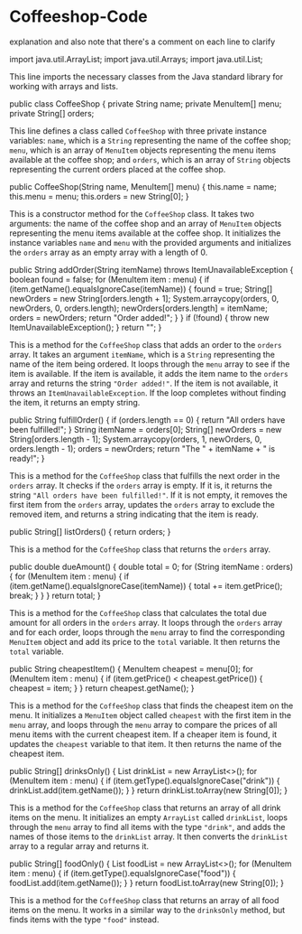 # Coffeeshop-Code
explanation and also note that there's a comment on each line to clarify

import java.util.ArrayList;
import java.util.Arrays;
import java.util.List;


This line imports the necessary classes from the Java standard library for working with arrays and lists.


public class CoffeeShop {
    private String name;
    private MenuItem[] menu;
    private String[] orders;


This line defines a class called `CoffeeShop` with three private instance variables: `name`, which is a `String` representing the name of the coffee shop; `menu`, which is an array of `MenuItem` objects representing the menu items available at the coffee shop; and `orders`, which is an array of `String` objects representing the current orders placed at the coffee shop.


public CoffeeShop(String name, MenuItem[] menu) {
    this.name = name;
    this.menu = menu;
    this.orders = new String[0];
}


This is a constructor method for the `CoffeeShop` class. It takes two arguments: the name of the coffee shop and an array of `MenuItem` objects representing the menu items available at the coffee shop. It initializes the instance variables `name` and `menu` with the provided arguments and initializes the `orders` array as an empty array with a length of 0.

public String addOrder(String itemName) throws ItemUnavailableException {
    boolean found = false;
    for (MenuItem item : menu) {
        if (item.getName().equalsIgnoreCase(itemName)) {
            found = true;
            String[] newOrders = new String[orders.length + 1];
            System.arraycopy(orders, 0, newOrders, 0, orders.length);
            newOrders[orders.length] = itemName;
            orders = newOrders;
            return "Order added!";
        }
    }
    if (!found) {
        throw new ItemUnavailableException();
    }
    return "";
}


This is a method for the `CoffeeShop` class that adds an order to the `orders` array. It takes an argument `itemName`, which is a `String` representing the name of the item being ordered. It loops through the `menu` array to see if the item is available. If the item is available, it adds the item name to the `orders` array and returns the string `"Order added!"`. If the item is not available, it throws an `ItemUnavailableException`. If the loop completes without finding the item, it returns an empty string.


public String fulfillOrder() {
    if (orders.length == 0) {
        return "All orders have been fulfilled!";
    }
    String itemName = orders[0];
    String[] newOrders = new String[orders.length - 1];
    System.arraycopy(orders, 1, newOrders, 0, orders.length - 1);
    orders = newOrders;
    return "The " + itemName + " is ready!";
}


This is a method for the `CoffeeShop` class that fulfills the next order in the `orders` array. It checks if the `orders` array is empty. If it is, it returns the string `"All orders have been fulfilled!"`. If it is not empty, it removes the first item from the `orders` array, updates the `orders` array to exclude the removed item, and returns a string indicating that the item is ready.


public String[] listOrders() {
    return orders;
}


This is a method for the `CoffeeShop` class that returns the `orders` array.


public double dueAmount() {
    double total = 0;
    for (String itemName : orders) {
        for (MenuItem item : menu) {
            if (item.getName().equalsIgnoreCase(itemName)) {
                total += item.getPrice();
                break;
            }
        }
    }
    return total;
}


This is a method for the `CoffeeShop` class that calculates the total due amount for all orders in the `orders` array. It loops through the `orders` array and for each order, loops through the `menu` array to find the corresponding `MenuItem` object and add its price to the `total` variable. It then returns the `total` variable.


public String cheapestItem() {
    MenuItem cheapest = menu[0];
    for (MenuItem item : menu) {
        if (item.getPrice() < cheapest.getPrice()) {
            cheapest = item;
        }
    }
    return cheapest.getName();
}


This is a method for the `CoffeeShop` class that finds the cheapest item on the menu. It initializes a `MenuItem` object called `cheapest` with the first item in the `menu` array, and loops through the `menu` array to compare the prices of all menu items with the current cheapest item. If a cheaper item is found, it updates the `cheapest` variable to that item. It then returns the name of the cheapest item.


public String[] drinksOnly() {
    List<String> drinkList = new ArrayList<>();
    for (MenuItem item : menu) {
        if (item.getType().equalsIgnoreCase("drink")) {
            drinkList.add(item.getName());
        }
    }
    return drinkList.toArray(new String[0]);
}


This is a method for the `CoffeeShop` class that returns an array of all drink items on the menu. It initializes an empty `ArrayList` called `drinkList`, loops through the `menu` array to find all items with the type `"drink"`, and adds the names of those items to the `drinkList` array. It then converts the `drinkList` array to a regular array and returns it.


public String[] foodOnly() {
    List<String> foodList = new ArrayList<>();
    for (MenuItem item : menu) {
        if (item.getType().equalsIgnoreCase("food")) {
            foodList.add(item.getName());
        }
    }
    return foodList.toArray(new String[0]);
}


This is a method for the `CoffeeShop` class that returns an array of all food items on the menu. It works in a similar way to the `drinksOnly` method, but finds items with the type `"food"` instead.

